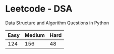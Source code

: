# Leetcode - DSA

Data Structure and Algorithm Questions in Python

| Easy   |  Medium  | Hard |
|--------|----------|------|
|   124  |    156   |  48  |
